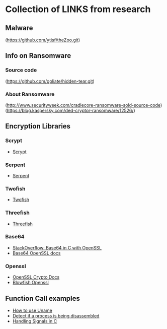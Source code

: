 # Collection of LINKS from research

## Malware
(https://github.com/ytisf/theZoo.git)

## Info on Ransomware

### Source code
(https://github.com/goliate/hidden-tear.git)

### About Ransomware
(http://www.securityweek.com/cradlecore-ransomware-sold-source-code)
(https://blog.kaspersky.com/ded-cryptor-ransomware/12526/)

## Encryption Libraries

### Scrypt
* [Scrypt](http://www.tarsnap.com/scrypt.html)

### Serpent 
* [Serpent](http://www.cl.cam.ac.uk/~rja14/serpent.html)

### Twofish
* [Twofish](https://www.schneier.com/academic/twofish/download.html)

### Threefish
* [Threefish](https://github.com/wernerd/Skein3Fish)

### Base64
* [StackOverflow: Base64 in C with OpenSSL](https://stackoverflow.com/questions/342409/how-do-i-base64-encode-decode-in-c)
* [Base64 OpenSSL docs](https://www.openssl.org/docs/man1.0.2/crypto/BIO_f_base64.html)

### Openssl
* [OpenSSL Crypto Docs](https://www.openssl.org/docs/man1.0.2/crypto/crypto.html)
* [Blowfish Openssl](https://www.openssl.org/docs/man1.0.2/crypto/blowfish.html)

## Function Call examples
* [How to use Uname](https://stackoverflow.com/questions/3596310/c-how-to-use-the-function-uname)
* [Detect if a process is being disassembled](https://stackoverflow.com/questions/3596781/how-to-detect-if-the-current-process-is-being-run-by-gdb)
* [Handling Signals in C](https://www.gnu.org/software/libc/manual/html_node/Sigaction-Function-Example.html)
